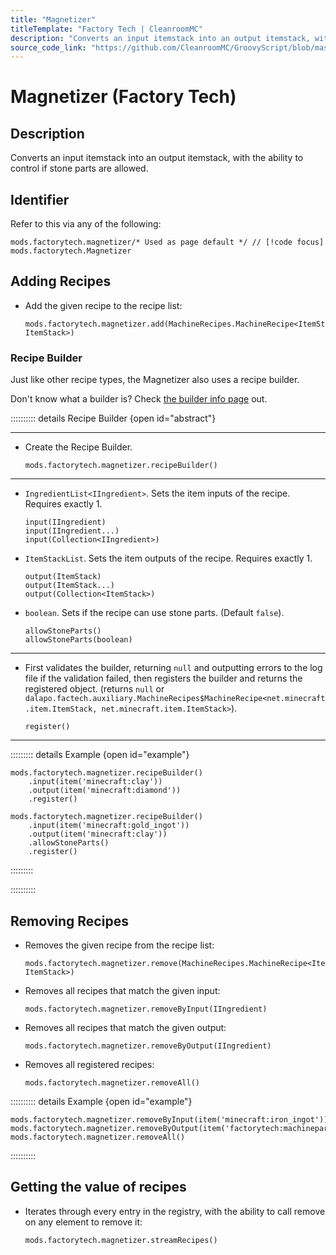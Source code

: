 ```yaml
---
title: "Magnetizer"
titleTemplate: "Factory Tech | CleanroomMC"
description: "Converts an input itemstack into an output itemstack, with the ability to control if stone parts are allowed."
source_code_link: "https://github.com/CleanroomMC/GroovyScript/blob/master/src/main/java/com/cleanroommc/groovyscript/compat/mods/factorytech/Magnetizer.java"
---
```


# Magnetizer (Factory Tech)

## Description

Converts an input itemstack into an output itemstack, with the ability to control if stone parts are allowed.

## Identifier

Refer to this via any of the following:

```groovy:no-line-numbers {1}
mods.factorytech.magnetizer/* Used as page default */ // [!code focus]
mods.factorytech.Magnetizer
```


## Adding Recipes

- Add the given recipe to the recipe list:

    ```groovy:no-line-numbers
    mods.factorytech.magnetizer.add(MachineRecipes.MachineRecipe<ItemStack, ItemStack>)
    ```


### Recipe Builder

Just like other recipe types, the Magnetizer also uses a recipe builder.

Don't know what a builder is? Check [the builder info page](../../getting_started/builder.md) out.

:::::::::: details Recipe Builder {open id="abstract"}

---

- Create the Recipe Builder.

    ```groovy:no-line-numbers
    mods.factorytech.magnetizer.recipeBuilder()
    ```

---

- `IngredientList<IIngredient>`. Sets the item inputs of the recipe. Requires exactly 1.

    ```groovy:no-line-numbers
    input(IIngredient)
    input(IIngredient...)
    input(Collection<IIngredient>)
    ```

- `ItemStackList`. Sets the item outputs of the recipe. Requires exactly 1.

    ```groovy:no-line-numbers
    output(ItemStack)
    output(ItemStack...)
    output(Collection<ItemStack>)
    ```

- `boolean`. Sets if the recipe can use stone parts. (Default `false`).

    ```groovy:no-line-numbers
    allowStoneParts()
    allowStoneParts(boolean)
    ```

---

- First validates the builder, returning `null` and outputting errors to the log file if the validation failed, then registers the builder and returns the registered object. (returns `null` or `dalapo.factech.auxiliary.MachineRecipes$MachineRecipe<net.minecraft.item.ItemStack, net.minecraft.item.ItemStack>`).

    ```groovy:no-line-numbers
    register()
    ```

---

::::::::: details Example {open id="example"}
```groovy:no-line-numbers
mods.factorytech.magnetizer.recipeBuilder()
    .input(item('minecraft:clay'))
    .output(item('minecraft:diamond'))
    .register()

mods.factorytech.magnetizer.recipeBuilder()
    .input(item('minecraft:gold_ingot'))
    .output(item('minecraft:clay'))
    .allowStoneParts()
    .register()
```

:::::::::

::::::::::

## Removing Recipes

- Removes the given recipe from the recipe list:

    ```groovy:no-line-numbers
    mods.factorytech.magnetizer.remove(MachineRecipes.MachineRecipe<ItemStack, ItemStack>)
    ```

- Removes all recipes that match the given input:

    ```groovy:no-line-numbers
    mods.factorytech.magnetizer.removeByInput(IIngredient)
    ```

- Removes all recipes that match the given output:

    ```groovy:no-line-numbers
    mods.factorytech.magnetizer.removeByOutput(IIngredient)
    ```

- Removes all registered recipes:

    ```groovy:no-line-numbers
    mods.factorytech.magnetizer.removeAll()
    ```

:::::::::: details Example {open id="example"}
```groovy:no-line-numbers
mods.factorytech.magnetizer.removeByInput(item('minecraft:iron_ingot'))
mods.factorytech.magnetizer.removeByOutput(item('factorytech:machinepart:130'))
mods.factorytech.magnetizer.removeAll()
```

::::::::::

## Getting the value of recipes

- Iterates through every entry in the registry, with the ability to call remove on any element to remove it:

    ```groovy:no-line-numbers
    mods.factorytech.magnetizer.streamRecipes()
    ```
